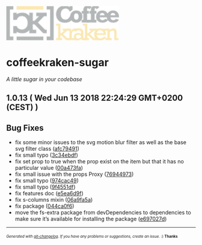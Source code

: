 <img width="300px" src=".resources/coffeekraken-logo.jpg" />

# coffeekraken-sugar

_A little sugar in your codebase_

## 1.0.13  ( Wed Jun 13 2018 22:24:29 GMT+0200 (CEST) )


## Bug Fixes
  - fix some minor issues to the svg motion blur filter as well as the base svg filter class
  ([afc79491](https://github.com/Coffeekraken/sugar/commit/afc79491cac302fcac323fa2d3db90961d373f6d))
  - fix small typo
  ([3c34ebdf](https://github.com/Coffeekraken/sugar/commit/3c34ebdfd4dc9daae8bf243b2c3b516149f985ec))
  - fix set prop to true when the prop exist on the item but that it has no particular value
  ([00a473fa](https://github.com/Coffeekraken/sugar/commit/00a473fa434c1600d937338e3bcdcb8a220825c8))
  - fix small issue with the props Proxy
  ([76944973](https://github.com/Coffeekraken/sugar/commit/7694497387bbe87e1ad13504db5c2454d977308d))
  - fix small typo
  ([974cac49](https://github.com/Coffeekraken/sugar/commit/974cac49f254babcb7e40d548f288606d97cc2a5))
  - fix small typo
  ([9f4551df](https://github.com/Coffeekraken/sugar/commit/9f4551dfb1ad3b0e79b63dcda3202a2f7703dc35))
  - fix features doc
  ([e5ea6d9f](https://github.com/Coffeekraken/sugar/commit/e5ea6d9f5ce4609fe349835ff60377a2351cb208))
  - fix s-columns mixin
  ([06a9fa5a](https://github.com/Coffeekraken/sugar/commit/06a9fa5a76d2e607152af785a9ecd527a74d77e2))
  - fix package
  ([044ca0f6](https://github.com/Coffeekraken/sugar/commit/044ca0f6f2204b55d2d918e1c53133957b6ba256))
  - move the fs-extra package from devDependencies to dependencies to make sure it’s available for installing the package
  ([e697027d](https://github.com/Coffeekraken/sugar/commit/e697027d4f430bc8a053c099693845588b71f191))





---
<sub><sup>*Generated with [git-changelog](https://github.com/rafinskipg/git-changelog). If you have any problems or suggestions, create an issue.* :) **Thanks** </sub></sup>
